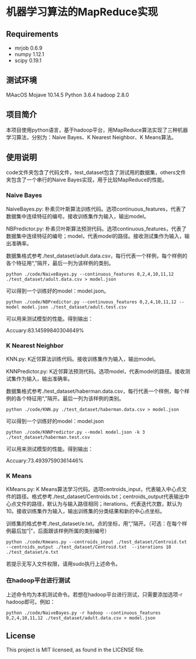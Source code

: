# 机器学习算法的MapReduce实现

## Requirements
- mrjob 0.6.9 
- numpy 1.12.1
- scipy 0.19.1 

## 测试环境
MAacOS Mojave 10.14.5
Python 3.6.4
hadoop 2.8.0

## 项目简介

本项目使用python语言，基于hadoop平台，用MapReduce算法实现了三种机器学习算法，分别为：Naive Bayes、K Nearest Neighbor、K Means算法。

## 使用说明

code文件夹包含了代码文件，test_dataset包含了测试用的数据集，others文件夹包含了一个串行的Naive Bayes实现，用于比较MapReduce的性能。

### Naive Bayes

NaiveBayes.py: 朴素贝叶斯算法训练代码。选项continuous_features，代表了数据集中连续特征的编号。接收训练集作为输入，输出model。

NBPredictor.py: 朴素贝叶斯算法预测代码。选项continuous_features，代表了数据集中连续特征的编号；model，代表model的路径。接收测试集作为输入，输出准确率。

数据集格式参考./test_dataset/adult.data.csv，每行代表一个样例，每个样例的各个特征用“,”隔开，最后一列为该样例的类别。

```
python ./code/NaiveBayes.py --continuous_features 0,2,4,10,11,12 ./test_dataset/adult.data.csv > model.json
```

可以得到一个训练好的model：model.json。

```
python ./code/NBPredictor.py --continuous_features 0,2,4,10,11,12 --model model.json ./test_dataset/adult.test.csv
```

可以用来测试模型的性能。得到输出：

Accuary:83.14599840304649%

### K Nearest Neighbor

KNN.py: K近邻算法训练代码。接收训练集作为输入，输出model。

KNNPredictor.py: K近邻算法预测代码。选项model，代表model的路径。接收测试集作为输入，输出准确率。

数据集格式参考./test_dataset/haberman.data.csv，每行代表一个样例，每个样例的各个特征用“,”隔开。最后一列为该样例的类别。

```
python ./code/KNN.py ./test_dataset/haberman.data.csv > model.json
```

可以得到一个训练好的model：model.json

```
python ./code/KNNPredictor.py --model model.json -k 3 ./test_dataset/haberman.test.csv
```

可以用来测试模型的性能。得到输出：

Accuary:73.49397590361446%

### K Means

KMeans.py: K Means算法学习代码。选项centroids_input，代表输入中心点文件的路径。格式参考./test_dataset/Centroids.txt；centroids_output代表输出中心点文件的路径，默认为与输入路径相同；iterations，代表迭代次数，默认为10。接收训练集作为输入，输出训练集的分类结果和新的中心点坐标。

训练集的格式参考./test_dataset/e.txt。点的坐标，用“,”隔开。（可选：在每个样例最后加“\|”，后面跟该样例所属的类别编号）

```
python ./code/Kmeans.py --centroids_input ./test_dataset/Centroid.txt --centroids_output ./test_dataset/Centroid.txt  --iterations 10 ./test_dataset/e.txt
```


若提示无写入文件权限，请用sudo执行上述命令。

### 在hadoop平台进行测试

上述命令均为本机测试命令。若想在hadoop平台进行测试，只需要添加选项-r hadoop即可。例如：

```
python ./code/NaiveBayes.py -r hadoop --continuous_features 0,2,4,10,11,12 ./test_dataset/adult.data.csv > model.json
```

## License

This project is MIT licensed, as found in the LICENSE file.